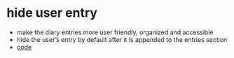 # hide user entry

-   make the diary entries more user friendly, organized and accessible
-   hide the user&rsquo;s entry by default after it is appended to the entries section
-   [code](app.js)
